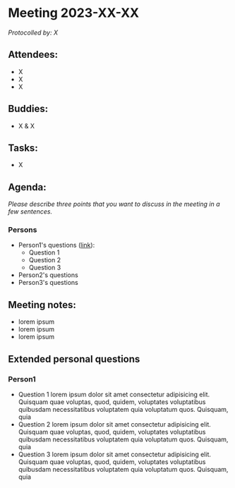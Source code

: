 # Meeting 2023-XX-XX

_Protocolled by: X_

## Attendees:

-   X
-   X
-   X

## Buddies:

-   X & X

## Tasks:

- X

## Agenda:

*Please describe three points that you want to discuss in the meeting in a few sentences.*

### Persons

-   Person1's questions ([link](#person1)):
    -   Question 1
    -   Question 2
    -   Question 3
-   Person2's questions
-   Person3's questions

## Meeting notes:

-   lorem ipsum
-   lorem ipsum
-   lorem ipsum

## Extended personal questions

### Person1

-   Question 1
    lorem ipsum dolor sit amet consectetur adipisicing elit. Quisquam quae voluptas, quod, quidem, voluptates voluptatibus quibusdam necessitatibus voluptatem quia voluptatum quos. Quisquam, quia
-   Question 2
    lorem ipsum dolor sit amet consectetur adipisicing elit. Quisquam quae voluptas, quod, quidem, voluptates voluptatibus quibusdam necessitatibus voluptatem quia voluptatum quos. Quisquam, quia
-   Question 3
    lorem ipsum dolor sit amet consectetur adipisicing elit. Quisquam quae voluptas, quod, quidem, voluptates voluptatibus quibusdam necessitatibus voluptatem quia voluptatum quos. Quisquam, quia
